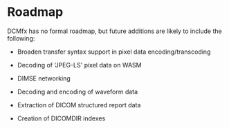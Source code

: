 # Roadmap

DCMfx has no formal roadmap, but future additions are likely to include the
following:

- Broaden transfer syntax support in pixel data encoding/transcoding

- Decoding of 'JPEG-LS' pixel data on WASM

- DIMSE networking

- Decoding and encoding of waveform data

- Extraction of DICOM structured report data

- Creation of DICOMDIR indexes
